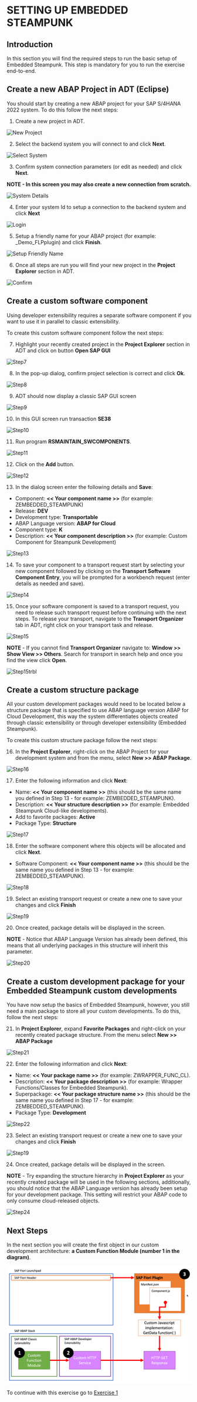 # SETTING UP EMBEDDED STEAMPUNK

## Introduction
In this section you will find the required steps to run the basic setup of Embedded Steampunk. This step is mandatory for you to run the exercise end-to-end.

## Create a new ABAP Project in ADT (Eclipse)
You should start by creating a new ABAP project for your SAP S/4HANA 2022 system. To do this follow the next steps:

1. Create a new project in ADT.

  ![New Project](images/new_project.png)

2. Select the backend system you will connect to and click **Next**.

  ![Select System](images/select_system.png)

3. Confirm system connection parameters (or edit as needed) and click **Next**.

  **NOTE - In this screen you may also create a new connection from scratch.**

  ![System Details](images/review_details.png)

4. Enter your system Id to setup a connection to the backend system and click **Next**

  ![Login](images/enter_systemId.png)

5. Setup a friendly name for your ABAP project (for example: <SID>_Demo_FLPplugin) and click **Finish**.

  ![Setup Friendly Name](images/setup_name.png)

6. Once all steps are run you will find your new project in the **Project Explorer** section in ADT.

  ![Confirm](images/confirm_new.png)

## Create a custom software component
Using developer extensibility requires a separate software component if you want to use it in parallel to classic extensibility.

To create this custom software component follow the next steps:

7. Highlight your recently created project in the **Project Explorer** section in ADT and click on button **Open SAP GUI**

  ![Step7](images/step7.png)

8. In the pop-up dialog, confirm project selection is correct and click **Ok**.

  ![Step8](images/step8.png)

9. ADT should now display a classic SAP GUI screen

  ![Step9](images/step9.png)

10. In this GUI screen run transaction **SE38**

  ![Step10](images/step10.png)

11. Run program **RSMAINTAIN_SWCOMPONENTS**.

  ![Step11](images/step11.png)

12. Click on the **Add** button.

  ![Step12](images/step12.png)

13. In the dialog screen enter the following details and **Save**:

  * Component: **<< Your component name >>** (for example: ZEMBEDDED_STEAMPUNK)
  * Release: **DEV**
  * Development type: **Transportable**
  * ABAP Language version: **ABAP for Cloud**
  * Component type: **K**
  * Description: **<< Your component description >>** (for example: Custom Component for Steampunk Development)

  ![Step13](images/step13.png)

14. To save your component to a transport request start by selecting your new component followed by clicking on the **Transport Software Component Entry**, you will be prompted for a workbench request (enter details as needed and save).

  ![Step14](images/step14.png)

15. Once your software component is saved to a transport request, you need to release such transport request before continuing with the next steps. To release your transport, navigate to the **Transport Organizer** tab in ADT, right click on your transport task and release.

  ![Step15](images/step15.png)

  **NOTE** - If you cannot find **Transport Organizer** navigate to: **Window >> Show View >> Others**. Search for transport in search help and once you find the view click **Open**.

  ![Step15trbl](images/step15trbl.png)

## Create a custom structure package
All your custom development packages would need to be located below a structure package that is specified to use ABAP language version ABAP for Cloud Development, this way the system differentiates objects created through classic extensibility or through developer extensibility (Embedded Steampunk).

To create this custom structure package follow the next steps:

16. In the **Project Explorer**, right-click on the ABAP Project for your development system and from the menu, select **New >> ABAP Package**.

  ![Step16](images/step16.png)

17. Enter the following information and click **Next**:
  * Name: **<< Your component name >>** (this should be the same name you defined in Step 13 - for example: ZEMBEDDED_STEAMPUNK).
  * Description: **<< Your structure description >>** (for example: Embedded Steampunk Cloud-like developments).
  * Add to favorite packages: **Active**
  * Package Type: **Structure**

  ![Step17](images/step17.png)

18. Enter the software component where this objects will be allocated and click **Next**.
  * Software Component: **<< Your component name >>** (this should be the same name you defined in Step 13 - for example: ZEMBEDDED_STEAMPUNK).

  ![Step18](images/step18.png)

19. Select an existing transport request or create a new one to save your changes and click **Finish**

  ![Step19](images/step19.png)

20. Once created, package details will be displayed in the screen.

  **NOTE** - Notice that ABAP Language Version has already been defined, this means that all underlying packages in this structure will inherit this parameter.

  ![Step20](images/step20.png)

## Create a custom development package for your Embedded Steampunk custom developments
You have now setup the basics of Embedded Steampunk, however, you still need a main package to store all your custom developments. To do this, follow the next steps:

21. In **Project Explorer**, expand **Favorite Packages** and right-click on your recently created package structure. From the menu select **New >> ABAP Package**

  ![Step21](images/step21.png)

22. Enter the following information and click **Next**:
  * Name: **<< Your package name >>** (for example: ZWRAPPER_FUNC_CL).
  * Description: **<< Your package description >>** (for example: Wrapper Functions/Classes for Embedded Steampunk).
  * Superpackage: **<< Your package structure name >>** (this should be the same name you defined in Step 17 - for example: ZEMBEDDED_STEAMPUNK).
  * Package Type: **Development**

  ![Step22](images/step22.png)

23. Select an existing transport request or create a new one to save your changes and click **Finish**

  ![Step19](images/step19.png)

24. Once created, package details will be displayed in the screen.

  **NOTE** - Try expanding the structure hierarchy in **Project Explorer** as your recently created package will be used in the following sections, additionally, you should notice that the ABAP Language version has already been setup for your development package. This setting will restrict your ABAP code to only consume cloud-released objects. 

  ![Step24](images/step24.png)

## Next Steps
In the next section you will create the first object in our custom development architecture: **a Custom Function Module (number 1 in the diagram)**.

  ![Development ARchitecture](images/dev_arch.png)

To continue with this exercise go to [Exercise 1](../ex_2)

